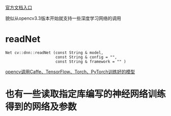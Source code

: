 [官方文档入口](https://blog.51cto.com/gloomyfish/2095418)

貌似从opencv3.3版本开始就支持一些深度学习网络的调用
# readNet
```
Net cv::dnn::readNet (const String & model, 
                      const String & config = "", 
                      const String & framework = "" )
```
[opencv调用Caffe、TensorFlow、Torch、PyTorch训练好的模型](https://blog.csdn.net/shanglianlm/article/details/80030569)
# 也有一些读取指定库编写的神经网络训练得到的网络及参数
